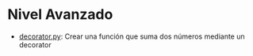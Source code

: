 # Nivel Avanzado
- [decorator.py](decorator.py): Crear una función que suma dos números mediante un decorator